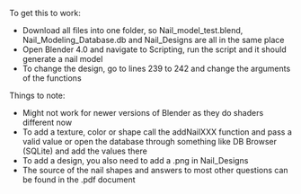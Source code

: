 To get this to work:
- Download all files into one folder, so Nail_model_test.blend, Nail_Modeling_Database.db and Nail_Designs are all in the same place
- Open Blender 4.0 and navigate to Scripting, run the script and it should generate a nail model
- To change the design, go to lines 239 to 242 and change the arguments of the functions

Things to note:
- Might not work for newer versions of Blender as they do shaders different now
- To add a texture, color or shape call the addNailXXX function and pass a valid value or open the database through something like DB Browser (SQLite) and add the values there
- To add a design, you also need to add a .png in Nail_Designs
- The source of the nail shapes and answers to most other questions can be found in the .pdf document
